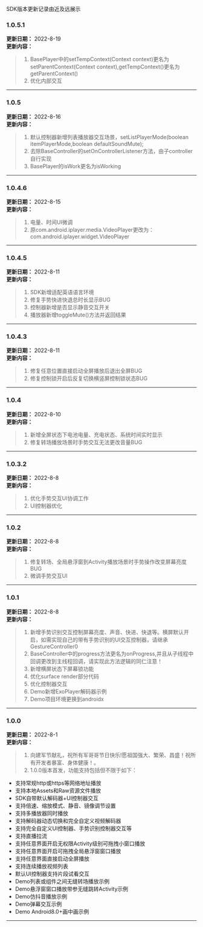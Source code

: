 SDK版本更新记录由近及远展示

###  1.0.5.1
**更新日期：** 2022-8-19<br/>
**更新内容：**<br/>
>1. BasePlayer中的setTempContext(Context context)更名为setParentContext(Context context),getTempContext()更名为getParentContext()<br/>
>2. 优化内部交互<br/>
___
###  1.0.5
**更新日期：** 2022-8-16<br/>
**更新内容：**<br/>
>1. 默认控制器新增列表播放器交互场景，setListPlayerMode(boolean itemPlayerMode,boolean defaultSoundMute);<br/>
>1. 去除BaseController的setOnControllerListener方法，由子controller自行实现<br/>
>2. BasePlayer的isWork更名为isWorking<br/>
___
###  1.0.4.6
**更新日期：** 2022-8-15<br/>
**更新内容：**<br/>
>1. 电量、时间UI微调<br/>
>2. 原com.android.iplayer.media.VideoPlayer更改为：com.android.iplayer.widget.VideoPlayer<br/>
___
###  1.0.4.5
**更新日期：** 2022-8-11<br/>
**更新内容：**<br/>
>1. SDK新增适配英语语言环境<br/>
>2. 修复手势快进快退总时长显示BUG<br/>
>3. 控制器新增是否显示静音交互开关<br/>
>4. 播放器新增toggleMute()方法并返回结果<br/>
___
###  1.0.4.3
**更新日期：** 2022-8-11<br/>
**更新内容：**<br/>
>1. 修复任意位置直接启动全屏播放后退出全屏BUG<br/>
>2. 修复控制锁开启后反复切换横竖屏控制锁状态BUG<br/>
___
###  1.0.4
**更新日期：** 2022-8-10<br/>
**更新内容：**<br/>
>1. 新增全屏状态下电池电量、充电状态、系统时间实时显示<br/>
>2. 修复转场播放场景时手势交互无法更改音量BUG<br/>
___
###  1.0.3.2
**更新日期：** 2022-8-8<br/>
**更新内容：**<br/>
>1. 优化手势交互UI协调工作<br/>
>2. UI控制器优化<br/>
___
###  1.0.2
**更新日期：** 2022-8-8<br/>
**更新内容：**<br/>
>1. 修复转场、全局悬浮窗到Activity播放场景时手势操作改变屏幕亮度BUG<br/>
>2. 微调手势交互UI<br/>
___
###  1.0.1
**更新日期：** 2022-8-8<br/>
**更新内容：**<br/>
>1. 新增手势识别交互控制屏幕亮度、声音、快进、快退等。横屏默认开启，如需实现自己的带有手势识别的UI交互控制器，请继承GestureController0<br/>
>2. BaseController中的progress方法更名为onProgress,并且从子线程中回调更改到主线程回调，请实现此方法逻辑的同仁注意！<br/>
>3. 新增横屏状态下屏幕锁功能<br/>
>4. 优化surface render部分代码<br/>
>5. 优化控制器交互<br/>
>6. Demo新增ExoPlayer解码器示例<br/>
>7. Demo项目环境更换到androidx<br/>
___
###  1.0.0
**更新日期：** 2022-8-1<br/>
**更新内容：**<br/>
>1. 向建军节献礼，祝所有军哥哥节日快乐!愿祖国强大、繁荣、昌盛！祝所有开发者暴富、身体健康！。<br/>
>2. 1.0.0版本首发，功能支持包括但不限于如下：<br/>
* 支持常规http或https等网络地址播放</br>
* 支持本地Assets和Raw资源文件播放</br>
* SDK自带默认解码器+UI控制器交互</br>
* 支持倍速、缩放模式、静音、镜像调节设置</br>
* 支持多播放器同时播放</br>
* 支持解码器动态切换和完全自定义视频解码器</br>
* 支持完全自定义UI控制器、手势识别控制器交互等</br>
* 支持直播拉流</br>
* 支持任意界面开启无权限Activity级别可拖拽小窗口播放</br>
* 支持任意界面开启可拖拽全局悬浮窗窗口播放</br>
* 支持任意界面直接启动全屏播放</br>
* 支持连续播放视频列表</br>
* 默认UI控制器支持片段试看交互</br>
* Demo列表或组件之间无缝转场播放示例</br>
* Demo悬浮窗窗口播放带参无缝跳转Activity示例</br>
* Demo仿抖音播放示例</br>
* Demo弹幕交互示例</br>
* Demo Android8.0+画中画示例</br>
___
